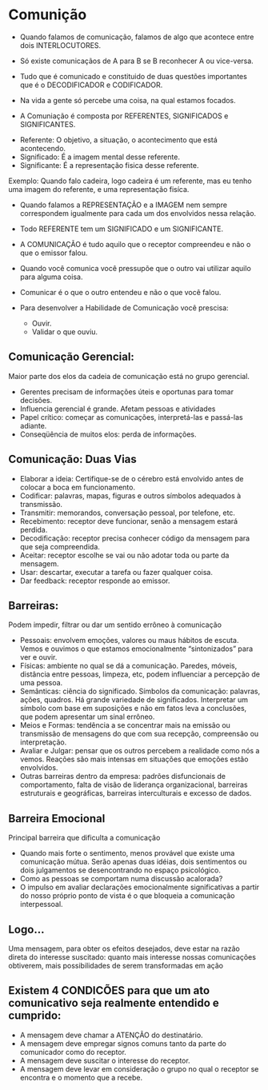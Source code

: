 Comunição
===========
- Quando falamos de comunicação, falamos de algo que acontece  entre dois INTERLOCUTORES. 

- Só existe comunicaçãos de A para B se B reconhecer A ou vice-versa.

- Tudo que é comunicado e constituido de duas questões importantes que é o DECODIFICADOR e CODIFICADOR.

- Na vida a gente só percebe uma coisa, na qual estamos focados.

- A Comuniação é composta por REFERENTES, SIGNIFICADOS e SIGNIFICANTES.
 + Referente: O objetivo, a situação, o acontecimento que está acontecendo.
 + Significado: É a imagem mental desse referente.
 + Significante: É a representação fisica desse referente.

 Exemplo:
 Quando falo cadeira, logo cadeira é um referente, mas eu tenho uma imagem do referente, e uma representação fisíca.

- Quando falamos a REPRESENTAÇÃO e a IMAGEM nem sempre correspondem igualmente para cada um dos envolvidos nessa relação.
- Todo REFERENTE tem um SIGNIFICADO e um SIGNIFICANTE.

- A COMUNICAÇÃO é tudo aquilo que o receptor compreendeu e não o que o emissor falou.  

- Quando você comunica você pressupõe que o outro vai utilizar aquilo para alguma coisa.

- Comunicar é o que o outro entendeu e não o que você falou.

- Para desenvolver a Habilidade de Comunicação você prescisa:
  - Ouvir.
  - Validar o que ouviu.

Comunicação Gerencial:
---------------------

Maior parte dos elos da cadeia de comunicação está no grupo gerencial.

* Gerentes precisam de informações úteis e oportunas para tomar decisões.
* Influencia gerencial é grande. Afetam pessoas e atividades
* Papel crítico: começar as comunicações, interpretá-las e passá-las adiante.
* Conseqüência de muitos elos: perda de informações.

Comunicação: Duas Vias
----------------------
* Elaborar a ideia: Certifique-se de o cérebro está envolvido antes de colocar a boca em funcionamento.
* Codificar: palavras, mapas, figuras e outros símbolos adequados à transmissão.
* Transmitir: memorandos, conversação pessoal, por telefone, etc.
* Recebimento: receptor deve funcionar, senão a mensagem estará perdida.
* Decodificação: receptor precisa conhecer código da mensagem para que seja compreendida.
* Aceitar: receptor escolhe se vai ou não adotar toda ou parte da mensagem.
* Usar: descartar, executar a tarefa ou fazer qualquer coisa.
* Dar feedback: receptor responde ao emissor.


Barreiras:
---------

Podem impedir, filtrar ou dar um sentido errôneo à comunicação 

* Pessoais: envolvem emoções, valores ou maus hábitos de escuta. Vemos e ouvimos o que estamos emocionalmente “sintonizados” para ver e ouvir.
* Físicas: ambiente no qual se dá a comunicação. Paredes, móveis, distância entre pessoas, limpeza, etc, podem influenciar a percepção de uma pessoa.
* Semânticas: ciência do significado. Símbolos da comunicação: palavras, ações, quadros. Há grande variedade de significados. Interpretar um símbolo com base em suposições e não em fatos leva a conclusões, que podem apresentar um sinal errôneo.
* Meios e Formas: tendência a se concentrar mais na emissão ou transmissão de mensagens do que com sua recepção, compreensão ou interpretação.
* Avaliar e Julgar: pensar que os outros percebem a realidade como nós a vemos. Reações são mais intensas em situações que emoções estão envolvidos. 
* Outras barreiras dentro da empresa: padrões disfuncionais de comportamento, falta de visão de liderança organizacional, barreiras estruturais e geográficas, barreiras interculturais e excesso de dados.

Barreira Emocional 
------------------

Principal barreira que dificulta a comunicação 

* Quando mais forte o sentimento, menos provável que existe uma comunicação mútua. Serão apenas duas idéias, dois sentimentos ou dois julgamentos se desencontrando no espaço psicológico.
* Como as pessoas se comportam numa discussão acalorada?
* O impulso em avaliar declarações emocionalmente significativas a partir do nosso próprio ponto de vista é o que bloqueia a comunicação interpessoal. 

Logo...
-------

Uma mensagem, para obter os efeitos desejados, deve estar na razão direta do interesse suscitado: quanto mais interesse nossas comunicações obtiverem, mais possibilidades de serem transformadas em ação

Existem 4 CONDICÕES para que um ato comunicativo seja realmente entendido e cumprido:
------------------------------------------------------------------------------------

* A mensagem deve chamar a ATENÇÃO do destinatário. 
* A mensagem deve empregar signos comuns tanto da parte do comunicador como do receptor.
* A mensagem deve suscitar o interesse do receptor.
* A mensagem deve levar em consideração o grupo no qual o receptor se encontra e o momento que a recebe.








